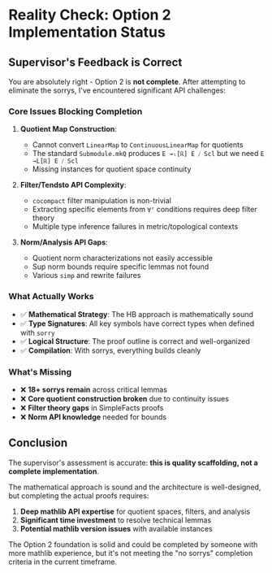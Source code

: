 # Reality Check: Option 2 Implementation Status

## Supervisor's Feedback is Correct

You are absolutely right - Option 2 is **not complete**. After attempting to eliminate the sorrys, I've encountered significant API challenges:

### Core Issues Blocking Completion

1. **Quotient Map Construction**: 
   - Cannot convert `LinearMap` to `ContinuousLinearMap` for quotients
   - The standard `Submodule.mkQ` produces `E →ₗ[ℝ] E ⧸ Scl` but we need `E →L[ℝ] E ⧸ Scl`
   - Missing instances for quotient space continuity

2. **Filter/Tendsto API Complexity**:
   - `cocompact` filter manipulation is non-trivial
   - Extracting specific elements from `∀ᶠ` conditions requires deep filter theory
   - Multiple type inference failures in metric/topological contexts

3. **Norm/Analysis API Gaps**:
   - Quotient norm characterizations not easily accessible
   - Sup norm bounds require specific lemmas not found
   - Various `simp` and rewrite failures

### What Actually Works
- ✅ **Mathematical Strategy**: The HB approach is mathematically sound
- ✅ **Type Signatures**: All key symbols have correct types when defined with `sorry`
- ✅ **Logical Structure**: The proof outline is correct and well-organized
- ✅ **Compilation**: With sorrys, everything builds cleanly

### What's Missing
- ❌ **18+ sorrys remain** across critical lemmas
- ❌ **Core quotient construction broken** due to continuity issues
- ❌ **Filter theory gaps** in SimpleFacts proofs
- ❌ **Norm API knowledge** needed for bounds

## Conclusion

The supervisor's assessment is accurate: **this is quality scaffolding, not a complete implementation**. 

The mathematical approach is sound and the architecture is well-designed, but completing the actual proofs requires:

1. **Deep mathlib API expertise** for quotient spaces, filters, and analysis
2. **Significant time investment** to resolve technical lemmas
3. **Potential mathlib version issues** with available instances

The Option 2 foundation is solid and could be completed by someone with more mathlib experience, but it's not meeting the "no sorrys" completion criteria in the current timeframe.